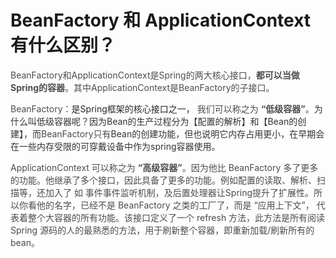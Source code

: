 # BeanFactory 和 ApplicationContext有什么区别？

<font style="color:rgb(77, 77, 77);">BeanFactory和ApplicationContext是Spring的两大核心接口，</font>**<font style="color:rgb(77, 77, 77);">都可以当做Spring的容器</font>**<font style="color:rgb(77, 77, 77);">。其中ApplicationContext是BeanFactory的子接口。</font>

<font style="color:rgb(77, 77, 77);"></font>

<font style="color:rgb(77, 77, 77);"> </font>

<font style="color:rgb(77, 77, 77);">BeanFactory：</font><font style="color:rgb(36, 41, 47);">是Spring框架的核心接口之一， </font><font style="color:rgb(77, 77, 77);">我们可以称之为 </font>**<font style="color:rgb(77, 77, 77);">“低级容器”</font>**<font style="color:rgb(77, 77, 77);">。</font><font style="color:rgb(51, 51, 51);">为什么叫低级容器呢？因为Bean的生产过程分为【配置的解析】和【Bean的创建】，而</font><font style="color:rgb(77, 77, 77);">BeanFactory只有</font><font style="color:rgb(51, 51, 51);">Bean的创建功能，但也说明它内存占用更小，在早期会在一些内存受限的可穿戴设备中作为spring容器使用。</font>

<font style="color:rgb(77, 77, 77);"></font>

<font style="color:rgb(77, 77, 77);">ApplicationContext 可以称之为 </font>**<font style="color:rgb(77, 77, 77);">“高级容器”</font>**<font style="color:rgb(77, 77, 77);">。因为他比 BeanFactory 多了更多的功能。他继承了多个接口，因此具备了更多的功能。例如配置的读取、解析、扫描等，还加入了 如 事件事件监听机制，及后置处理器让Spring提升了扩展性。所以你看他的名字，已经不是 BeanFactory 之类的工厂了，而是 “应用上下文”， 代表着整个大容器的所有功能。该接口定义了一个 refresh 方法，此方法是所有阅读 Spring 源码的人的最熟悉的方法，用于刷新整个容器，即重新加载/刷新所有的 bean。</font>

<font style="color:rgb(77, 77, 77);"></font>
